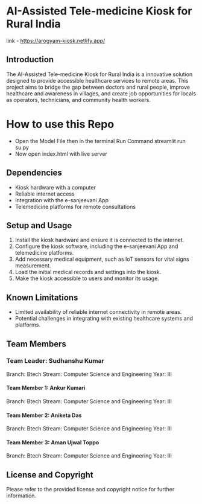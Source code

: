 # AI-Assisted Tele-medicine Kiosk for Rural India
link - https://arogyam-kiosk.netlify.app/

## Introduction

The AI-Assisted Tele-medicine Kiosk for Rural India is a innovative solution designed to provide accessible healthcare services to remote areas. This project aims to bridge the gap between doctors and rural people, improve healthcare and awareness in villages, and create job opportunities for locals as operators, technicians, and community health workers.

# How to use this Repo
- Open the Model File then in the terminal Run Command streamlit run su.py
- Now open index.html with live server
## Dependencies
- Kiosk hardware with a computer
- Reliable internet access
- Integration with the e-sanjeevani App
- Telemedicine platforms for remote consultations

## Setup and Usage

1. Install the kiosk hardware and ensure it is connected to the internet.
2. Configure the kiosk software, including the e-sanjeevani App and telemedicine platforms.
3. Add necessary medical equipment, such as IoT sensors for vital signs measurement.
4. Load the initial medical records and settings into the kiosk.
5. Make the kiosk accessible to users and monitor its usage.

## Known Limitations
- Limited availability of reliable internet connectivity in remote areas.
- Potential challenges in integrating with existing healthcare systems and platforms.


## Team Members
### Team Leader: Sudhanshu Kumar
Branch: Btech
Stream: Computer Science and Engineering
Year: III
#### Team Member 1: Ankur Kumari
Branch: Btech
Stream: Computer Science and Engineering
Year: III
#### Team Member 2: Aniketa Das
Branch: Btech
Stream: Computer Science and Engineering
Year: III
#### Team Member 3: Aman Ujwal Toppo
Branch: Btech
Stream: Computer Science and Engineering
Year: III
## License and Copyright

Please refer to the provided license and copyright notice for further information.
